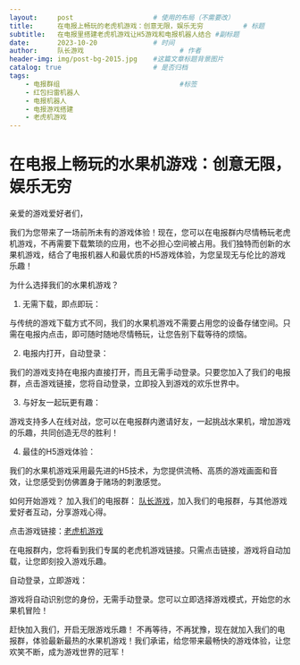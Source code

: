 ```yaml
---
layout:     post   				    # 使用的布局（不需要改）
title:      在电报上畅玩的老虎机游戏：创意无限，娱乐无穷 			# 标题 
subtitle:   在电报里搭建老虎机游戏让H5游戏和电报机器人结合 #副标题
date:       2023-10-20				# 时间
author:     队长游戏 						# 作者
header-img: img/post-bg-2015.jpg 	#这篇文章标题背景图片
catalog: true 						# 是否归档
tags:
    - 电报群组								#标签
    - 红包扫雷机器人
    - 电报机器人
    - 电报游戏搭建
    - 老虎机游戏
---
```

# 在电报上畅玩的水果机游戏：创意无限，娱乐无穷

亲爱的游戏爱好者们，

我们为您带来了一场前所未有的游戏体验！现在，您可以在电报群内尽情畅玩老虎机游戏，不再需要下载繁琐的应用，也不必担心空间被占用。我们独特而创新的水果机游戏，结合了电报机器人和最优质的H5游戏体验，为您呈现无与伦比的游戏乐趣！

为什么选择我们的水果机游戏？
1. 无需下载，即点即玩：

与传统的游戏下载方式不同，我们的水果机游戏不需要占用您的设备存储空间。只需在电报内点击，即可随时随地尽情畅玩，让您告别下载等待的烦恼。

2. 电报内打开，自动登录：

我们的游戏支持在电报内直接打开，而且无需手动登录。只要您加入了我们的电报群，点击游戏链接，您将自动登录，立即投入到游戏的欢乐世界中。

3. 与好友一起玩更有趣：

游戏支持多人在线对战，您可以在电报群内邀请好友，一起挑战水果机，增加游戏的乐趣，共同创造无尽的胜利！

4. 最佳的H5游戏体验：

我们的水果机游戏采用最先进的H5技术，为您提供流畅、高质的游戏画面和音效，让您感受到仿佛置身于赌场的刺激感觉。

如何开始游戏？
加入我们的电报群：
 [队长游戏](https://t.me/duizhangyouxi  "队长游戏产品展示")，加入我们的电报群，与其他游戏爱好者互动，分享游戏心得。

点击游戏链接：[老虎机游戏](https://t.me/laohujiGame_bot  "队长游戏产品展示")

在电报群内，您将看到我们专属的老虎机游戏链接。只需点击链接，游戏将自动加载，让您即刻投入游戏乐趣。

自动登录，立即游戏：

游戏将自动识别您的身份，无需手动登录。您可以立即选择游戏模式，开始您的水果机冒险！

赶快加入我们，开启无限游戏乐趣！
不再等待，不再犹豫，现在就加入我们的电报群，体验最新最热的水果机游戏！我们承诺，给您带来最畅快的游戏体验，让您欢笑不断，成为游戏世界的冠军！
